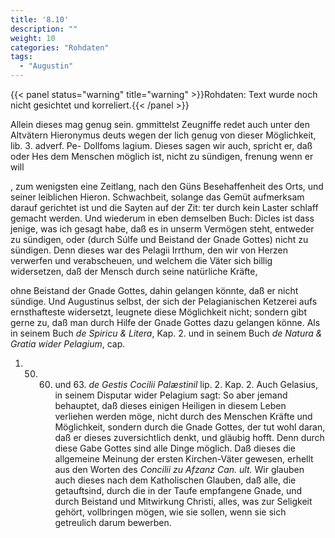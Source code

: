 ```yaml
---
title: '8.10'
description: ""
weight: 10
categories: "Rohdaten"
tags:
  - "Augustin"
---
```


{{< panel status="warning" title="warning" >}}Rohdaten: Text wurde noch nicht gesichtet und korreliert.{{< /panel >}}
<!-- Seite 365 -->


Allein dieses mag genug sein. gmmittelst Zeugniffe redet auch unter den Altvätern Hieronymus deuts wegen der lich genug von dieser Möglichkeit, lib. 3. adverf. Pe- Dollfoms lagium. Dieses sagen wir auch, spricht er, daß oder Hes dem Menschen möglich ist, nicht zu sündigen, frenung wenn er will

, zum wenigsten eine Zeitlang, nach den Güns Besehaffenheit des Orts, und seiner leiblichen Hieron. Schwachbeit, solange das Gemüt aufmerksam darauf gerichtet ist und die Sayten auf der Zit: ter durch kein Laster schlaff gemacht werden. Und wiederum in eben demselben Buch: Dicles ist dass jenige, was ich gesagt habe, daß es in unserm Vermögen steht, entweder zu sündigen, oder (durch Súlfe und Beistand der Gnade Gottes) nicht zu sündigen. Denn dieses war des Pelagii
Irrthum, den wir von Herzen verwerfen und verabscheuen,
und welchem die Väter sich billig widersetzen,
daß der Mensch durch seine natürliche Kräfte,
<!-- Seite 366 -->
ohne Beistand der Gnade Gottes, dahin gelangen
könnte, daß er nicht sündige. Und Augustinus
selbst, der sich der Pelagianischen Ketzerei
aufs ernsthafteste widersetzt, leugnete diese Möglichkeit
nicht; sondern gibt gerne zu, daß man durch Hilfe
der Gnade Gottes dazu gelangen könne. Als in seinem
Buch *de Spiricu & Litera*, Kap. 2. und in seinem
Buch *de Natura & Gratia wider Pelagium*, cap.
1.  50. 60. und 63. *de Gestis Cocilii Palæstinil* lip. 2. Kap. 2. Auch
Gelasius, in seinem Disputar wider Pelagium sagt:
So aber jemand behauptet, daß dieses einigen
Heiligen in diesem Leben verliehen werden möge,
nicht durch des Menschen Kräfte und Möglichkeit,
sondern durch die Gnade Gottes, der tut
wohl daran, daß er dieses zuversichtlich denkt,
und gläubig hofft. Denn durch diese Gabe Gottes
sind alle Dinge möglich. Daß dieses die allgemeine
Meinung der ersten Kirchen-Väter gewesen,
erhellt aus den Worten des *Concilii zu Afzanz Can. ult.*
Wir glauben auch dieses nach dem Katholischen
Glauben, daß alle, die getauftsind, durch
die in der Taufe empfangene Gnade, und durch
Beistand und Mitwirkung Christi, alles, was
zur Seligkeit gehört, vollbringen mögen, wie sie
sollen, wenn sie sich getreulich darum bewerben.

